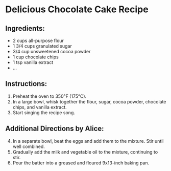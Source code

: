 # Delicious Chocolate Cake Recipe

## Ingredients:
- 2 cups all-purpose flour
- 1 3/4 cups granulated sugar
- 3/4 cup unsweetened cocoa powder
- 1 cup chocolate chips
- 1 tsp vanilla extract
- ...

## Instructions:
1. Preheat the oven to 350°F (175°C).
2. In a large bowl, whisk together the flour, sugar, cocoa powder, chocolate chips, and vanilla extract.
3. Start singing the recipe song.

## Additional Directions by Alice:
4. In a separate bowl, beat the eggs and add them to the mixture. Stir until well combined.
5. Gradually add the milk and vegetable oil to the mixture, continuing to stir.
6. Pour the batter into a greased and floured 9x13-inch baking pan.